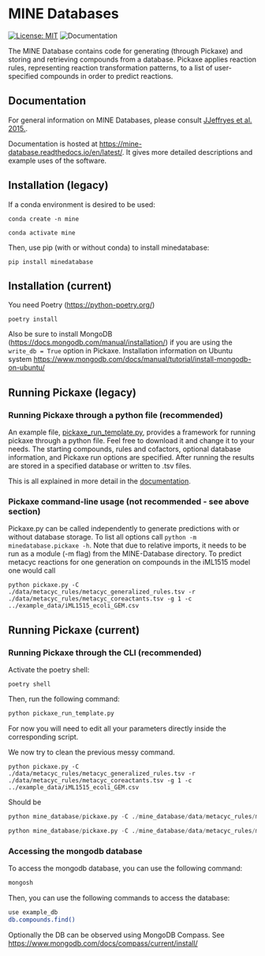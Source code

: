 # MINE Databases
[![License: MIT](https://img.shields.io/badge/License-MIT-yellow.svg)](https://opensource.org/licenses/MIT)
![Documentation](https://readthedocs.org/projects/mine-database/badge)

The MINE Database contains code for generating (through Pickaxe) and storing and retrieving compounds from a database.
Pickaxe applies reaction rules, representing reaction transformation patterns, to a list of user-specified compounds in order to predict reactions.  

## Documentation
For general information on MINE Databases, please consult [JJeffryes et al. 2015.](http://jcheminf.springeropen.com/articles/10.1186/s13321-015-0087-1).

Documentation is hosted at https://mine-database.readthedocs.io/en/latest/. It gives more detailed descriptions and example uses of the software.

## Installation (legacy)
If a conda environment is desired to be used:

`conda create -n mine`

`conda activate mine`


Then, use pip (with or without conda) to install minedatabase:

`pip install minedatabase`

## Installation (current)

You need Poetry (https://python-poetry.org/)

`poetry install`

Also be sure to install MongoDB (https://docs.mongodb.com/manual/installation/) if you are using the `write_db = True` option in Pickaxe.
Installation information on Ubuntu system https://www.mongodb.com/docs/manual/tutorial/install-mongodb-on-ubuntu/
 

## Running Pickaxe (legacy)
### Running Pickaxe through a python file (recommended)
An example file, [pickaxe_run_template.py](https://github.com/tyo-nu/MINE-Database/blob/master/pickaxe_run_template.py), provides a framework for running pickaxe through a python file. Feel free to download it and change it to your needs. The starting compounds, rules and cofactors, optional database information, and Pickaxe run options are specified. After running the results are stored in a specified database or written to .tsv files.

This is all explained in more detail in the [documentation](https://mine-database.readthedocs.io/en/develop/pickaxe_run.html).

### Pickaxe command-line usage (not recommended - see above section)
Pickaxe.py can be called independently to generate predictions with or 
without database storage. To list all options call `python -m minedatabase.pickaxe -h`. Note that due to relative imports, it needs to be run as a module (-m flag) from the MINE-Database directory. To predict metacyc reactions for one generation on compounds in the iML1515 model one would call 

`python pickaxe.py -C ./data/metacyc_rules/metacyc_generalized_rules.tsv -r ./data/metacyc_rules/metacyc_coreactants.tsv -g 1 -c ../example_data/iML1515_ecoli_GEM.csv`

## Running Pickaxe (current)
### Running Pickaxe through the CLI (recommended)

Activate the poetry shell:

`poetry shell`

Then, run the following command:

```python
python pickaxe_run_template.py
```

For now you will need to edit all your parameters directly inside the corresponding script.


We now try to clean the previous messy command.

`python pickaxe.py -C ./data/metacyc_rules/metacyc_generalized_rules.tsv -r ./data/metacyc_rules/metacyc_coreactants.tsv -g 1 -c ../example_data/iML1515_ecoli_GEM.csv`

Should be

```python
python mine_database/pickaxe.py -C ./mine_database/data/metacyc_rules/metacyc_coreactants.tsv -r ./mine_database/data/metacyc_rules/metacyc_generalized_rules.tsv  -g 1 -c ./example_data/iML1515_ecoli_GEM.csv -o ./data/
```

```python
python mine_database/pickaxe.py -C ./mine_database/data/metacyc_rules/metacyc_coreactants.tsv -r ./mine_database/data/metacyc_rules/metacyc_generalized_rules.tsv  -g 1 -c ./example_data/iML1515_ecoli_GEM.csv -o ./data/
```


### Accessing the mongodb database

To access the mongodb database, you can use the following command:

```bash
mongosh
```

Then, you can use the following commands to access the database:

```bash
use example_db
db.compounds.find()
```

Optionally the DB can be observed using MongoDB Compass. See https://www.mongodb.com/docs/compass/current/install/


